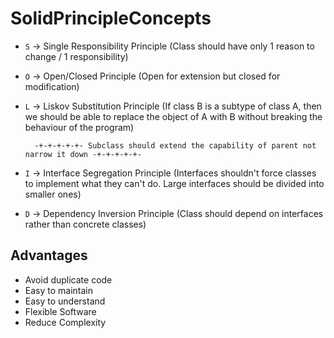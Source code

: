 # SolidPrincipleConcepts

- `S` -> Single Responsibility Principle (Class should have only 1 reason to change / 1 responsibility)
- `O` -> Open/Closed Principle (Open for extension but closed for modification)
- `L` -> Liskov Substitution Principle (If class B is a subtype of class A, then we should be able to replace the object 
        of A with B without breaking the behaviour of the program)

        -+-+-+-+-+- Subclass should extend the capability of parent not narrow it down -+-+-+-+-+-
- `I` -> Interface Segregation Principle (Interfaces shouldn't force classes to implement what they can't do. Large
        interfaces should be divided into smaller ones)
- `D` -> Dependency Inversion Principle (Class should depend on interfaces rather than concrete classes)


## Advantages

- Avoid duplicate code
- Easy to maintain
- Easy to understand
- Flexible Software
- Reduce Complexity